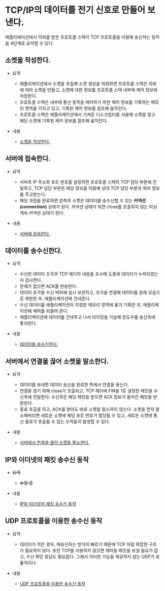 # TCP/IP의 데이터를 전기 신호로 만들어 보낸다.

애플리케이션에서 의뢰를 받은 프로토콜 스택이 TCP 프로토콜을 이용해 송신하는 동작을 4단계로 요약할 수 있다. 

## 소켓을 작성한다.

- 요약
    - 애플리케이션에서 소켓을 호출해 소켓 생성을 의뢰하면 프로토콜 스택은 의뢰에 따라 소켓을 만들고, 소켓에 대한 정보를 프로토콜 스택 내부에 제어 정보에 저장한다.
    - 프로토콜 스택은 내부에 통신 동작을 제어하기 위한 제어 정보를 기록하는 메모리 영역을 가지고 있고, 기록된 제어 정보를 참조해 움직인다.
    - 프로토콜 스택은 애플리케이션에서 가져온 디스크립터를 사용해 소켓을 찾고 해당 소켓에 기록된 제어 정보를 참조해 움직인다.
- 내용
    
    - [소켓을 작성한다.](https://www.notion.so/6f474bd853834d5aa3468c05f875b0d0)
    

## 서버에 접속한다.

- 요약
    - 서버측 IP 주소와 포트 번호를 설정하면 프로토콜 스택의 TCP 담당 부분에 전달하고, TCP 담당 부분은 해당 정보를 이용해 상대 TCP 담당 부분과 제어 정보를 주고받는다.
    - 해당 과정을 완료하면 양측의 소켓은 데이터를 송수신할 수 있는 **커넥션(connection)** 상태가 된다. 커넥션 상태가 되면 close를 호출하지 않는 이상 계속 커넥션 상태가 된다.
- 내용
    
    - [서버에 접속한다.](https://www.notion.so/33963bb82eff431493a9c7ce0e189fc3)
    

## 데이터를 송수신한다.

- 요약
    - 수신한 데이터 조각과 TCP 헤더의 내용을 조사해 도중에 데이터가 누락되었는지 검사한다.
    - 문제가 없으면 ACK를 반송한다.
    - 데이터 조각을 수신 버퍼에 일시 보관하고, 조각을 연결해 데이터를 원래 모습으로 복원한 후, 애플리케이션에 건네준다.
    - 수신 데이터를 애플리케이션이 지정한 메모리 영역에 옮겨 기록한 후,  애플리케이션에 제어를 되돌려 준다.
    - 애플리케이션에 데이터를 건네주고 나서 타이밍을 가늠해 윈도우를 송신측에 통지한다.
- 내용
    
    - [데이터를 송수신한다.](https://www.notion.so/66214cbe218442448a66357e76c1aa73)
    

## 서버에서 연결을 끊어 소켓을 말소한다.

- 요약
    - 데이터를 보내면 데이터 송신을 완료한 측에서 연결을 끊는다.
    - 연결을 끊기 위해 close가 호출되고, TCP 헤더에 FIN을 1로 설정한 패킷을 수신측에 전달한다. 수신측은 해당 패킷을 받으면 ACK 정보가 들어간 패킷을 반환한다.
    - 종료 호출을 하고, ACK를 받아도 바로 소켓을 말소하지 않는다.  소켓을 먼저 말소해버리면 새로운 소켓에 해당 포트 번호가 할당될 수 있고, 새로운 소켓에 통신 종료가 호출될 수 있는 오작동이 발생할 수 있다.
- 내용
    
    - [서버에서 연결을 끊어 소켓을 말소한다.](https://www.notion.so/e2f735bf9c2444ae87c8f1679066c01d)
    

## IP와 이더넷의 패킷 송수신 동작

- ~~요약~~
    - ~~수정 중~~
- 내용

    - [IP와 이더넷의 패킷 송수신 동작](https://www.notion.so/IP-6e061d6d050f4956b4d98beadd3b31ac)
    

## UDP 프로토콜을 이용한 송수신 동작

- 요약
    - 데이터가 적은 경우, 재송신하는 방식이 빠르기 때문에 TCP 처럼 복잡한 구조가 필요하지 않다. 또한 TCP를 사용하지 않으면 제어용 패킷을 보낼 필요가 없고, 수신 확인 응답도 필요없다. 그래서 이러한 기능을 제공하지 않는 UDP가 효율적이다.
- 내용
    
    - [UDP 프로토콜을 이용한 송수신 동작](https://www.notion.so/UDP-92397883158742e28988c0e007cbf150)

